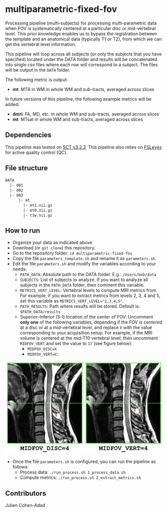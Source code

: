 # multiparametric-fixed-fov
Processing pipeline (multi-subjects) for processing multi-parametric data when
FOV is systematically centered at a particular disc or mid-vertebral level. This prior
knowledge enables us to bypass the registration between the template and an anatomical data (typically T1 or T2), from which we can get the vertebral level information.

This pipeline will loop across all subjects (or only the subjects that you have specified) located under the DATA folder and
results will be concatenated into single csv files where each row will correspond to
  a subject. The files will be output in the `DATA` folder.

The following metric is output:
- **mt**: MTR in WM in whole WM and sub-tracts, averaged across slices

In future versions of this pipeline, the following example metrics will be added:
- **dmri**: FA, MD, etc. in whole WM and sub-tracts, averaged across slices
- **mt**: MTsat in whole WM and sub-tracts, averaged across slices

## Dependencies

This pipeline was tested on [SCT v3.2.3](https://github.com/neuropoly/spinalcordtoolbox/releases/tag/v3.2.3). This pipeline also relies on [FSLeyes](https://fsl.fmrib.ox.ac.uk/fsl/fslwiki/FSLeyes) for active quality control (QC).

## File structure

~~~
DATA
  |- 001
  |- 002
  |- 003
      |- mt
        |- mt1.nii.gz
        |- mt0.nii.gz
        |- t1w.nii.gz
~~~

## How to run

- Organize your data as indicated above
- Download (or `git clone`) this repository.
- Go to the repository folder: `cd multiparametric-fixed-fov`
- Copy the file `parameters_template.sh` and rename it as `parameters.sh`.
- Edit the file `parameters.sh` and modify the variables according to your needs:
  - `PATH_DATA`: Absolute path to the DATA folder. E.g.: `/Users/bob/data`
  - `SUBJECTS`: List of subjects to analyze. If you want to analyze all subjects
  in the `PATH_DATA` folder, then comment this variable.
  - `METRICS_VERT_LEVEL`: Vertebral levels to compute MRI metrics from. For example, if you want to extract metrics from levels 2, 3, 4 and 5, set this variable as `METRICS_VERT_LEVEL="2,3,4,5"`.
  - `PATH_RESULTS`: Path where results will be stored. Default is: `$PATH_DATA/results`
  - Superior-Inferior (S-I) location of the center of FOV: Uncomment **only one**
  of the following variables, depending if the FOV is centered at a disc or at
  a mid-vertebral level, and replace `X` with the value corresponding to your
  acquisition setup. For example, if the MRI volume is centered at the
  mid-T10 vertebral level, then uncomment `MIDFOV_VERT` and set the value to
  `17` (see figure below):
    - `MIDFOV_DISC=X`
    - `MIDFOV_VERT=X`:

![](fig/midfov.png)

- Once the file `parameters.sh` is configured, you can run the pipeline as follows:
  - Process data: `./run_process.sh 1_process_data.sh`
  - Compute metrics: `./run_process.sh 2_extract_metrics.sh`

## Contributors

Julien Cohen-Adad
